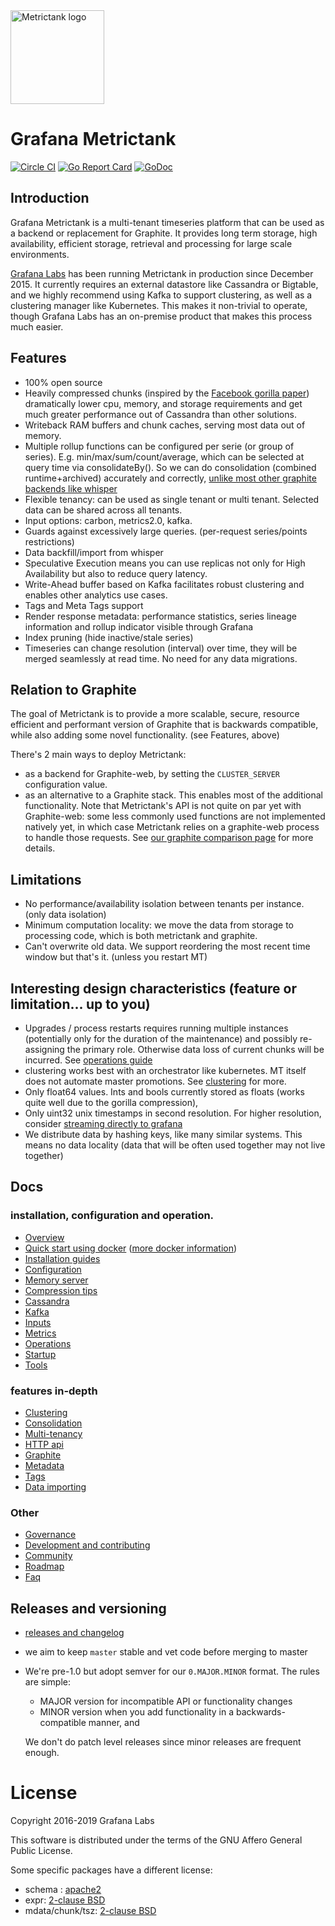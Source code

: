 <img src="docs/assets/metrictank-logo.png" height="150px" alt="Metrictank logo">

# Grafana Metrictank

[![Circle CI](https://circleci.com/gh/grafana/metrictank.svg?style=shield)](https://circleci.com/gh/grafana/metrictank)
[![Go Report Card](https://goreportcard.com/badge/github.com/grafana/metrictank)](https://goreportcard.com/report/github.com/grafana/metrictank)
[![GoDoc](https://godoc.org/github.com/grafana/metrictank?status.svg)](https://godoc.org/github.com/grafana/metrictank)

## Introduction

Grafana Metrictank is a multi-tenant timeseries platform that can be used as a backend or replacement for Graphite.
It provides long term storage, high availability, efficient storage, retrieval and processing for large scale environments.

[Grafana Labs](http://grafana.com) has been running Metrictank in production since December 2015.
It currently requires an external datastore like Cassandra or Bigtable, and we highly recommend using Kafka to support clustering, as well
as a clustering manager like Kubernetes. This makes it non-trivial to operate, though Grafana Labs has an on-premise product
that makes this process much easier.

## Features

* 100% open source
* Heavily compressed chunks (inspired by the [Facebook gorilla paper](http://www.vldb.org/pvldb/vol8/p1816-teller.pdf)) dramatically lower cpu, memory, and storage requirements and get much greater performance out of Cassandra than other solutions.
* Writeback RAM buffers and chunk caches, serving most data out of memory.
* Multiple rollup functions can be configured per serie (or group of series). E.g. min/max/sum/count/average, which can be selected at query time via consolidateBy().
So we can do consolidation (combined runtime+archived) accurately and correctly,
[unlike most other graphite backends like whisper](https://grafana.com/blog/2016/03/03/25-graphite-grafana-and-statsd-gotchas/#runtime.consolidation)
* Flexible tenancy: can be used as single tenant or multi tenant. Selected data can be shared across all tenants.
* Input options: carbon, metrics2.0, kafka.
* Guards against excessively large queries. (per-request series/points restrictions)
* Data backfill/import from whisper
* Speculative Execution means you can use replicas not only for High Availability but also to reduce query latency.
* Write-Ahead buffer based on Kafka facilitates robust clustering and enables other analytics use cases.
* Tags and Meta Tags support
* Render response metadata: performance statistics, series lineage information and rollup indicator visible through Grafana
* Index pruning (hide inactive/stale series)
* Timeseries can change resolution (interval) over time, they will be merged seamlessly at read time. No need for any data migrations.

## Relation to Graphite

The goal of Metrictank is to provide a more scalable, secure, resource efficient and performant version of Graphite that is backwards compatible, while also adding some novel functionality.
(see Features, above)

There's 2 main ways to deploy Metrictank:
* as a backend for Graphite-web, by setting the `CLUSTER_SERVER` configuration value.
* as an alternative to a Graphite stack. This enables most of the additional functionality.  Note that Metrictank's API is not quite on par yet with Graphite-web:  some less commonly used functions are not implemented natively yet, in which case Metrictank relies on a graphite-web process to handle those requests. See [our graphite comparison page](docs/graphite.md) for more details.

## Limitations

* No performance/availability isolation between tenants per instance. (only data isolation)
* Minimum computation locality: we move the data from storage to processing code, which is both metrictank and graphite.
* Can't overwrite old data. We support reordering the most recent time window but that's it. (unless you restart MT)

## Interesting design characteristics (feature or limitation... up to you)

* Upgrades / process restarts requires running multiple instances (potentially only for the duration of the maintenance) and possibly re-assigning the primary role.
Otherwise data loss of current chunks will be incurred.  See [operations guide](https://github.com/grafana/metrictank/blob/master/docs/operations.md)
* clustering works best with an orchestrator like kubernetes. MT itself does not automate master promotions. See [clustering](https://github.com/grafana/metrictank/blob/master/docs/clustering.md) for more.
* Only float64 values. Ints and bools currently stored as floats (works quite well due to the gorilla compression),
* Only uint32 unix timestamps in second resolution.   For higher resolution, consider [streaming directly to grafana](https://grafana.com/blog/2016/03/31/using-grafana-with-intels-snap-for-ad-hoc-metric-exploration/)
* We distribute data by hashing keys, like many similar systems. This means no data locality (data that will be often used together may not live together)

## Docs

### installation, configuration and operation.

* [Overview](https://github.com/grafana/metrictank/blob/master/docs/overview.md)
* [Quick start using docker](https://github.com/grafana/metrictank/blob/master/docs/quick-start-docker.md)
  ([more docker information](docs/docker.md))
* [Installation guides](https://github.com/grafana/metrictank/blob/master/docs/installation.md)
* [Configuration](https://github.com/grafana/metrictank/blob/master/docs/config.md)
* [Memory server](https://github.com/grafana/metrictank/blob/master/docs/memory-server.md)
* [Compression tips](https://github.com/grafana/metrictank/blob/master/docs/compression-tips.md)
* [Cassandra](https://github.com/grafana/metrictank/blob/master/docs/cassandra.md)
* [Kafka](https://github.com/grafana/metrictank/blob/master/docs/kafka.md)
* [Inputs](https://github.com/grafana/metrictank/blob/master/docs/inputs.md)
* [Metrics](https://github.com/grafana/metrictank/blob/master/docs/metrics.md)
* [Operations](https://github.com/grafana/metrictank/blob/master/docs/operations.md)
* [Startup](https://github.com/grafana/metrictank/blob/master/docs/startup.md)
* [Tools](https://github.com/grafana/metrictank/blob/master/docs/tools.md)

### features in-depth

* [Clustering](https://github.com/grafana/metrictank/blob/master/docs/clustering.md)
* [Consolidation](https://github.com/grafana/metrictank/blob/master/docs/consolidation.md)
* [Multi-tenancy](https://github.com/grafana/metrictank/blob/master/docs/multi-tenancy.md)
* [HTTP api](https://github.com/grafana/metrictank/blob/master/docs/http-api.md)
* [Graphite](https://github.com/grafana/metrictank/blob/master/docs/graphite.md)
* [Metadata](https://github.com/grafana/metrictank/blob/master/docs/metadata.md)
* [Tags](https://github.com/grafana/metrictank/blob/master/docs/tags.md)
* [Data importing](https://github.com/grafana/metrictank/blob/master/docs/data-importing.md)

### Other

* [Governance](https://github.com/grafana/metrictank/blob/master/GOVERNANCE.md)
* [Development and contributing](https://github.com/grafana/metrictank/blob/master/docs/CONTRIBUTING.md)
* [Community](https://github.com/grafana/metrictank/blob/master/docs/community.md)
* [Roadmap](https://github.com/grafana/metrictank/issues/1319)
* [Faq](https://github.com/grafana/metrictank/blob/master/docs/faq.md)

## Releases and versioning

* [releases and changelog](https://github.com/grafana/metrictank/releases)
* we aim to keep `master` stable and vet code before merging to master
* We're pre-1.0 but adopt semver for our `0.MAJOR.MINOR` format. The rules are simple:
  * MAJOR version for incompatible API or functionality changes
  * MINOR version when you add functionality in a backwards-compatible manner, and

  We don't do patch level releases since minor releases are frequent enough.


License
=======

Copyright 2016-2019 Grafana Labs

This software is distributed under the terms of the GNU Affero General Public License.

Some specific packages have a different license:
* schema : [apache2](schema/LICENSE)
* expr: [2-clause BSD](expr/LICENSE)
* mdata/chunk/tsz: [2-clause BSD](mdata/chunk/tsz/LICENSE)
